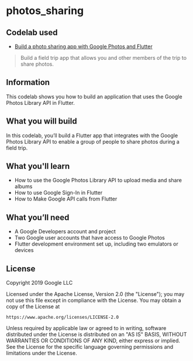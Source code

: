 # photos_sharing

## Codelab used

* [Build a photo sharing app with Google Photos and Flutter](https://codelabs.developers.google.com/codelabs/google-photos-sharing#0)
>  Build a field trip app that allows you and other members of the trip to share photos.

## Information

This codelab shows you how to build an application that uses the Google Photos Library API in Flutter.

## What you will build

In this codelab, you’ll build a Flutter app that integrates with the Google Photos Library API to enable a group of people to share photos during a field trip. 

## What you'll learn

* How to use the Google Photos Library API to upload media and share albums
* How to use Google Sign-In in Flutter
* How to Make Google API calls from Flutter

## What you’ll need

* A Google Developers account and project
* Two Google user accounts that have access to Google Photos
* Flutter development environment set up, including two emulators or devices

## License

Copyright 2019 Google LLC

Licensed under the Apache License, Version 2.0 (the "License");
you may not use this file except in compliance with the License.
You may obtain a copy of the License at

    https://www.apache.org/licenses/LICENSE-2.0

Unless required by applicable law or agreed to in writing, software
distributed under the License is distributed on an "AS IS" BASIS,
WITHOUT WARRANTIES OR CONDITIONS OF ANY KIND, either express or implied.
See the License for the specific language governing permissions and
limitations under the License.
